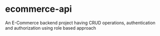 # ecommerce-api
An E-Commerce backend project having CRUD operations, authentication and authorization using role based approach
